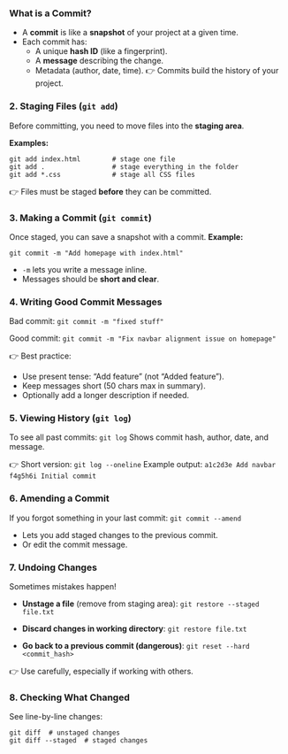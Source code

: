 ### **What is a Commit?**

- A **commit** is like a **snapshot** of your project at a given time.
- Each commit has:
    - A unique **hash ID** (like a fingerprint).
    - A **message** describing the change.
    - Metadata (author, date, time).
👉 Commits build the history of your project.

### **2. Staging Files (`git add`)**

Before committing, you need to move files into the **staging area**.

**Examples:**

```shell
git add index.html        # stage one file 
git add .                 # stage everything in the folder 
git add *.css             # stage all CSS files
```

👉 Files must be staged **before** they can be committed.


### **3. Making a Commit (`git commit`)**

Once staged, you can save a snapshot with a commit.
**Example:**

```shell
git commit -m "Add homepage with index.html"
```

- `-m` lets you write a message inline.
- Messages should be **short and clear**.

### **4. Writing Good Commit Messages**

Bad commit:
`git commit -m "fixed stuff"`

Good commit:
`git commit -m "Fix navbar alignment issue on homepage"`

👉 Best practice:
- Use present tense: “Add feature” (not “Added feature”).
- Keep messages short (50 chars max in summary).
- Optionally add a longer description if needed.

### **5. Viewing History (`git log`)**

To see all past commits:
`git log`
Shows commit hash, author, date, and message.

👉 Short version:
`git log --oneline`
Example output:
`a1c2d3e Add navbar f4g5h6i Initial commit`

### **6. Amending a Commit**

If you forgot something in your last commit:
`git commit --amend`
- Lets you add staged changes to the previous commit.
- Or edit the commit message.

### **7. Undoing Changes**

Sometimes mistakes happen!
- **Unstage a file** (remove from staging area):
`git restore --staged file.txt`

- **Discard changes in working directory**:
`git restore file.txt`

- **Go back to a previous commit (dangerous)**:
`git reset --hard <commit_hash>`

👉 Use carefully, especially if working with others.

### **8. Checking What Changed**

See line-by-line changes:

```
git diff  # unstaged changes 
git diff --staged  # staged changes
```
